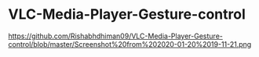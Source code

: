 # VLC-Media-Player-Gesture-control
https://github.com/Rishabhdhiman09/VLC-Media-Player-Gesture-control/blob/master/Screenshot%20from%202020-01-20%2019-11-21.png

